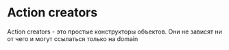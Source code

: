 # Action creators

Action creators - это простые конструкторы объектов.
Они не зависят ни от чего и могут ссылаться только на domain
